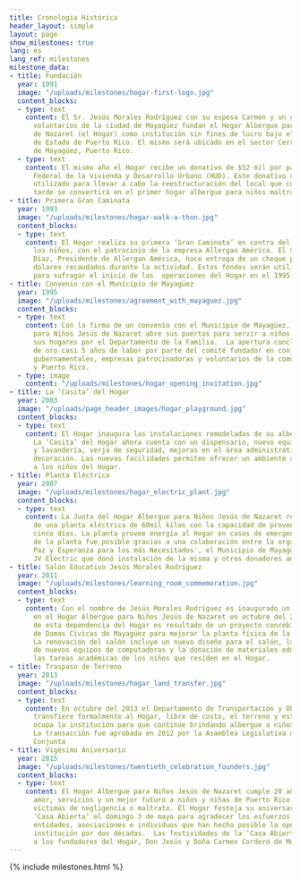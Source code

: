 ```yaml
---
title: Cronologia Histórica
header_layout: simple
layout: page
show_milestones: true
lang: es
lang_ref: milestones
milestone_data:
- title: Fundación
  year: 1991
  image: "/uploads/milestones/hogar-first-logo.jpg"
  content_blocks:
  - type: text
    content: El Sr. Jesús Morales Rodríguez con su esposa Carmen y un grupo de ciudadanos
      voluntarios de la ciudad de Mayagüez fundan el Hogar Albergue para Niños Jesús
      de Nazaret (el Hogar) como institución sin fines de lucro bajo el Departamento
      de Estado de Puerto Rico. El mismo será ubicado en el sector Cerro Las Mesas
      de Mayagüez, Puerto Rico.
  - type: text
    content: El mismo año el Hogar recibe un donativo de $52 mil por parte de la Agencia
      Federal de la Vivienda y Desarrollo Urbano (HUD). Este donativo de capital es
      utilizado para llevar a cabo la reestructuración del local que cuatro años mas
      tarde se convertirá en el primer hogar albergue para niños maltratados en Mayagüez.
- title: Primera Gran Caminata
  year: 1993
  image: "/uploads/milestones/hogar-walk-a-thon.jpg"
  content_blocks:
  - type: text
    content: El Hogar realiza su primera ‘Gran Caminata’ en contra del maltrato a
      los niños, con el patrocinio de la empresa Allergan América. El Sr. José Luis
      Díaz, Presidente de Allergan América, hace entrega de un cheque por $13,500
      dólares recaudados durante la actividad. Estos fondos serán utilizados posteriormente
      para sufragar el inicio de las  operaciones del Hogar en el 1995.
- title: Convenio con el Municipio de Mayagüez
  year: 1995
  image: "/uploads/milestones/agreement_with_mayaguez.jpg"
  content_blocks:
  - type: text
    content: Con la firma de un convenio con el Municipio de Mayagüez, el Hogar Albergue
      para Niños Jesús de Nazaret abre sus puertas para servir a niños removidos de
      sus hogares por el Departamento de la Familia.  La apertura concluye con broche
      de oro casi 5 años de labor por parte del comité fundador en conjunto con agencias
      gubernamentales, empresas patrocinadoras y voluntarios de la comunidad de Mayagüez
      y Puerto Rico.
  - type: image
    content: "/uploads/milestones/hogar_opening_invitation.jpg"
- title: La ‘Casita’ del Hogar
  year: 2003
  image: "/uploads/page_header_images/hogar_playground.jpg"
  content_blocks:
  - type: text
    content: El Hogar inaugura las instalaciones remodeladas de su albergue para niños.
      La ‘Casita’ del Hogar ahora cuenta con un dispensario, nuevo equipo de cocina
      y lavandería, verja de seguridad, mejoras en el área administrativa y nueva
      decoración. Las nuevas facilidades permiten ofrecer un ambiente acogedor y seguro
      a los niños del Hogar.
- title: Planta Eléctrica
  year: 2007
  image: "/uploads/milestones/hogar_electric_plant.jpg"
  content_blocks:
  - type: text
    content: La Junta del Hogar Albergue para Niños Jesús de Nazaret recibe la donación
      de una planta eléctrica de 60mil kilos con la capacidad de proveer energía hasta
      cinco días. La planta provee energía al Hogar en casos de emergencia. La donación
      de la planta fue posible gracias a una colaboración entre la organización 'Amor,
      Paz y Esperanza para los más Necesitados', el Municipio de Mayagüez, la empresa
      JV Electric que donó instalación de la misma y otros donadores anónimos.
- title: Salón Educativo Jesús Morales Rodríguez
  year: 2011
  image: "/uploads/milestones/learning_room_commemoration.jpg"
  content_blocks:
  - type: text
    content: Con el nombre de Jesús Morales Rodríguez es inaugurado un salón educativo
      en el Hogar Albergue para Niños Jesús de Nazaret en octubre del 2011. La remodelación
      de esta dependencia del Hogar es resultado de un proyecto concebido por la Asociación
      de Damas Cívicas de Mayagüez para mejorar la planta física de la institución.
      La renovación del salón incluye un nuevo diseño para el salón, la instalación
      de nuevos equipos de computadoras y la donación de materiales educativos para
      las tareas académicas de los niños que residen en el Hogar.
- title: Traspaso de Terreno
  year: 2013
  image: "/uploads/milestones/hogar_land_transfer.jpg"
  content_blocks:
  - type: text
    content: En octubre del 2013 el Departamento de Transportación y Obras Públicas
      transfiere formalmente al Hogar, libre de costo, el terreno y estructura que
      ocupa la institución para que continúe brindando albergue a niños y niñas maltratados.
      La transacción fue aprobada en 2012 por la Asamblea Legislativa mediante Resolución
      Conjunta
- title: Vigésimo Aniversario
  year: 2015
  image: "/uploads/milestones/twentieth_celebration_founders.jpg"
  content_blocks:
  - type: text
    content: El Hogar Albergue para Niños Jesús de Nazaret cumple 20 años dándole
      amor, servicios y un mejor futuro a niños y niñas de Puerto Rico que han sido
      victimas de negligencia o maltrato. El Hogar festeja su aniversario con una
      ‘Casa Abierta’ el domingo 3 de mayo para agradecer los esfuerzos de todas las
      entidades, asociaciones e individuos que han hecho posible la operación de la
      institución por dos décadas.  Las festividades de la ‘Casa Abierta’ son dedicadas
      a los fundadores del Hogar, Don Jesús y Doña Carmen Cordero de Morales.
---
```


{% include milestones.html %}